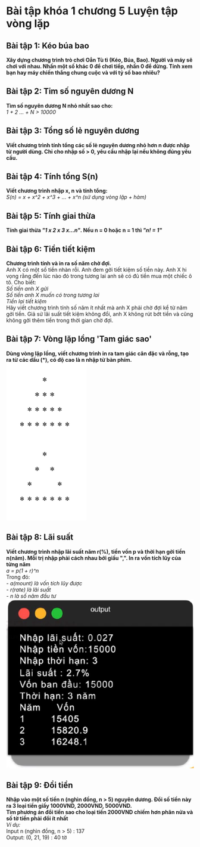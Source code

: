 # Bài tập khóa 1 chương 5  Luyện tập vòng lặp

## Bài tập 1: Kéo búa bao

**Xây dựng chương trình trò chơi Oẳn Tù tì (Kéo, Búa, Bao). Người và máy sẽ chơi với nhau. Nhấn một số khác 0 để chơi tiếp, nhấn 0 để dừng. Tính xem bạn hay máy chiến thắng chung cuộc và với tỷ số bao nhiêu?**

## Bài tập 2: Tim số nguyên dương N

**Tìm số nguyên dương N nhỏ nhất sao cho:**  
*1 + 2 ... + N > 10000*

## Bài tập 3: Tổng số lẻ nguyên dương

**Viết chương trình tính tổng các số lẻ nguyên dương nhỏ hơn n được nhập từ người dùng. Chỉ cho nhập số > 0, yêu cầu nhập lại nếu không đúng yêu cầu.**

## Bài tập 4: Tính tổng S(n)

**Viết chương trình nhập x, n và tính tổng:**  
*S(n) = x + x^2 + x^3 + ... + x^n (sử dụng vòng lặp + hàm)*

## Bài tập 5: Tính giai thừa

**Tính giai thừa *"1 x 2 x 3 x...n"*. Nếu n = 0 hoặc n = 1 thì *"n! = 1"***

## Bài tập 6: Tiền tiết kiệm

**Chương trình tính và in ra số năm chờ đợi.**  
Anh X có một số tiền nhàn rỗi. Anh đem gởi tiết kiệm số tiền này. Anh X hi vọng rằng đến lúc nào đó trong tương lai anh sẽ có đủ tiền mua một chiếc ô tô. Cho biết:  
*Số tiền anh X gửi*  
*Số tiền anh X muốn có trong tương lai*  
*Tiền lại tiết kiệm*  
Hãy viết chương trình tính số năm ít nhất mà anh X phải chờ đợi kể từ năm gởi tiền. Giả sử lãi suất tiết kiệm không đổi, anh X không rút bớt tiền và cũng không gởi thêm tiền trong thời gian chờ đợi.

## Bài tập 7: Vòng lặp lồng 'Tam giác sao'

**Dùng vòng lặp lồng, viết chương trình in ra tam giác cân đặc và rỗng, tạo ra từ các dấu (*), có độ cao là n nhập từ bàn phím.**  
![alt text](https://github.com/MinhChau999/CyberLearnJava/blob/main/Khoa_1_Chuong_5/SaoTamGiac.PNG?raw=true)  

## Bài tập 8: Lãi suất

**Viết chương trình nhập lãi suất năm r(%), tiền vốn p và thời hạn gởi tiền n(năm). Mỗi trị nhập phải cách nhau bởi giấu ",". In ra vốn tích lũy của từng năm**  
*a = p(1 + r)^n*  
Trong đó:  
*- a(mount) là vốn tích lũy được*  
*- r(rate) là lãi suất*  
*- n là số năm đầu tư*  
![alt text](https://github.com/MinhChau999/CyberLearnJava/blob/main/Khoa_1_Chuong_5/LaiSuat.jpg?raw=true)  

## Bài tập 9: Đổi tiền

**Nhập vào một số tiền n (nghìn đồng, n > 5) nguyên dương. Đổi số tiền này ra 3 loại tiền giấy 1000VND, 2000VND, 5000VND.**  
**Tìm phương án đổi tiền sao cho loại tiền 2000VND chiếm hơn phân nửa và số tờ tiền phải đổi ít nhất**  
*Ví dụ:*  
Input n (nghìn đồng, n > 5) : 137  
Output: (0, 21, 19) : 40 tờ
